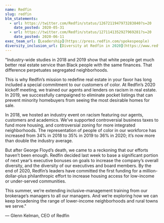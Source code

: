 ```yaml
---
name: Redfin
slug: redfin
blm_statements:
  - url: https://twitter.com/Redfin/status/1267211947973283840?s=20
    date_posted: 2020-05-31
  - url: https://twitter.com/Redfin/status/1271141352927969281?s=20
    date_posted: 2020-06-11
exec_team_url: [Leadership](https://press.redfin.com/spokespeople)
diversity_inclusion_url: [Diversity at Redfin in 2020](https://www.redfin.com/news/diversity-at-redfin-in-2020/)
---
```


"Industry-wide studies in 2018 and 2019 show that white people get much better real estate service than Black people with the same finances. That difference perpetuates segregated neighborhoods.

This is why Redfin’s mission to redefine real estate in your favor has long included a special commitment to our customers of color. At Redfin’s 2020 kickoff meeting, we trained our agents and lenders on racism in real estate. In 2019, we successfully campaigned to eliminate pocket listings that can prevent minority homebuyers from seeing the most desirable homes for sale.

In 2018, we hosted an industry event on racism featuring our agents, customers and academics. We’ve supported controversial business taxes to fund more housing, and controversial zoning for more integrated neighborhoods. The representation of people of color in our workforce has increased from 34% in 2018 to 35% in 2019 to 36% in 2020; it’s now more than double the industry average.

But after George Floyd’s death, we came to a reckoning that our efforts haven’t been enough. Redfin decided last week to base a significant portion of next year’s executive bonuses on goals to increase the company’s overall diversity, and the diversity of our executives and board members. By the end of 2020, Redfin’s leaders have committed the first funding for a million-dollar-plus philanthropic effort to increase housing access for low-income or under-served communities.

This summer, we’re extending inclusive-management training from our brokerage’s managers to all our managers. And we’re exploring how we can keep broadening the range of lower-income neighborhoods and rural towns we serve."

— Glenn Kelman, CEO of Redfin